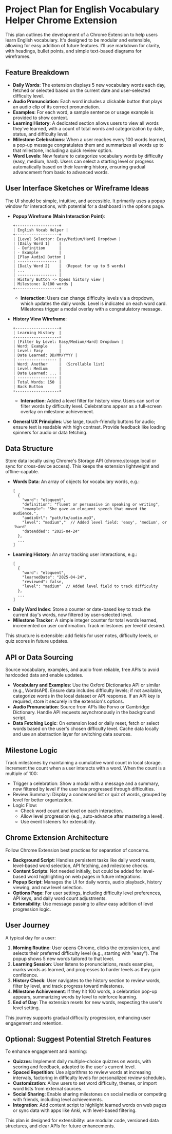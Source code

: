 # Project Plan for English Vocabulary Helper Chrome Extension

This plan outlines the development of a Chrome Extension to help users learn English vocabulary. It's designed to be modular and extensible, allowing for easy addition of future features. I'll use markdown for clarity, with headings, bullet points, and simple text-based diagrams for wireframes.

## Feature Breakdown
- **Daily Words**: The extension displays 5 new vocabulary words each day, fetched or selected based on the current date and user-selected difficulty level.
- **Audio Pronunciation**: Each word includes a clickable button that plays an audio clip of its correct pronunciation.
- **Examples**: For each word, a sample sentence or usage example is provided to show context.
- **Learning History**: A dedicated section allows users to view all words they've learned, with a count of total words and categorization by date, status, and difficulty level.
- **Milestone Celebrations**: When a user reaches every 100 words learned, a pop-up message congratulates them and summarizes all words up to that milestone, including a quick review option.
- **Word Levels**: New feature to categorize vocabulary words by difficulty (easy, medium, hard). Users can select a starting level or progress automatically based on their learning history, ensuring gradual advancement from basic to advanced words.

## User Interface Sketches or Wireframe Ideas
The UI should be simple, intuitive, and accessible. It primarily uses a popup window for interactions, with potential for a dashboard in the options page.

- **Popup Wireframe (Main Interaction Point)**:
  ```
  +-------------------+
  | English Vocab Helper |
  +-------------------+
  | [Level Selector: Easy/Medium/Hard] Dropdown |
  | [Daily Word 1]    |
  | - Definition      |
  | - Example         |
  | [Play Audio] Button |
  | ----------------- |
  | [Daily Word 2]    |  (Repeat for up to 5 words)
  | ...               |
  | ----------------- |
  | History Button -> Opens history view |
  | Milestone: X/100 words |
  +-------------------+
  ```
  - **Interaction**: Users can change difficulty levels via a dropdown, which updates the daily words. Level is indicated on each word card. Milestones trigger a modal overlay with a congratulatory message.

- **History View Wireframe**:
  ```
  +-------------------+
  | Learning History  |
  +-------------------+
  | [Filter by Level: Easy/Medium/Hard] Dropdown |
  | Word: Example     |
  | Level: Easy       |
  | Date Learned: DD/MM/YYYY |
  | ----------------- |
  | Word: Another     |  (Scrollable list)
  | Level: Medium     |
  | Date Learned: ... |
  | ----------------- |
  | Total Words: 150  |
  | Back Button       |
  +-------------------+
  ```
  - **Interaction**: Added a level filter for history view. Users can sort or filter words by difficulty level. Celebrations appear as a full-screen overlay on milestone achievement.

- **General UX Principles**: Use large, touch-friendly buttons for audio; ensure text is readable with high contrast. Provide feedback like loading spinners for audio or data fetching.

## Data Structure
Store data locally using Chrome's Storage API (chrome.storage.local or sync for cross-device access). This keeps the extension lightweight and offline-capable.

- **Words Data**: An array of objects for vocabulary words, e.g.:
  ```
  [
    {
      "word": "eloquent",
      "definition": "fluent or persuasive in speaking or writing",
      "example": "She gave an eloquent speech that moved the audience.",
      "audioUrl": "path/to/audio.mp3",
      "level": "medium","  // Added level field: 'easy', 'medium', or 'hard'
      "dateAdded": "2025-04-24"
    },
    ...
  ]
  ```
- **Learning History**: An array tracking user interactions, e.g.:
  ```
  [
    {
      "word": "eloquent",
      "learnedDate": "2025-04-24",
      "reviewed": false,
      "level": "medium"  // Added level field to track difficulty
    },
    ...
  ]
  ```
- **Daily Word Index**: Store a counter or date-based key to track the current day's words, now filtered by user-selected level.
- **Milestone Tracker**: A simple integer counter for total words learned, incremented on user confirmation. Track milestones per level if desired.

This structure is extensible: add fields for user notes, difficulty levels, or quiz scores in future updates.

## API or Data Sourcing
Source vocabulary, examples, and audio from reliable, free APIs to avoid hardcoded data and enable updates.

- **Vocabulary and Examples**: Use the Oxford Dictionaries API or similar (e.g., WordsAPI). Ensure data includes difficulty levels; if not available, categorize words in the local dataset or API response. If an API key is required, store it securely in the extension's options.
- **Audio Pronunciation**: Source from APIs like Forvo or Cambridge Dictionary. Handle API requests asynchronously in the background script.
- **Data Fetching Logic**: On extension load or daily reset, fetch or select words based on the user's chosen difficulty level. Cache data locally and use an abstraction layer for switching data sources.

## Milestone Logic
Track milestones by maintaining a cumulative word count in local storage. Increment the count when a user interacts with a word. When the count is a multiple of 100:

- Trigger a celebration: Show a modal with a message and a summary, now filtered by level if the user has progressed through difficulties.
- Review Summary: Display a condensed list or quiz of words, grouped by level for better organization.
- Logic Flow:
  - Check word count and level on each interaction.
  - Allow level progression (e.g., auto-advance after mastering a level).
  - Use event listeners for extensibility.

## Chrome Extension Architecture
Follow Chrome Extension best practices for separation of concerns.

- **Background Script**: Handles persistent tasks like daily word resets, level-based word selection, API fetching, and milestone checks.
- **Content Scripts**: Not needed initially, but could be added for level-based word highlighting on web pages in future integrations.
- **Popup Script**: Manages the UI for daily words, audio playback, history viewing, and now level selection.
- **Options Page**: For user settings, including difficulty level preferences, API keys, and daily word count adjustments.
- **Extensibility**: Use message passing to allow easy addition of level progression logic.

## User Journey
A typical day for a user:
1. **Morning Routine**: User opens Chrome, clicks the extension icon, and selects their preferred difficulty level (e.g., starting with "easy"). The popup shows 5 new words tailored to that level.
2. **Learning Session**: User listens to pronunciations, reads examples, marks words as learned, and progresses to harder levels as they gain confidence.
3. **History Check**: User navigates to the history section to review words, filter by level, and track progress toward milestones.
4. **Milestone Achievement**: If they hit 100 words, a celebration pop-up appears, summarizing words by level to reinforce learning.
5. **End of Day**: The extension resets for new words, respecting the user's level setting.

This journey supports gradual difficulty progression, enhancing user engagement and retention.

## Optional: Suggest Potential Stretch Features
To enhance engagement and learning:
- **Quizzes**: Implement daily multiple-choice quizzes on words, with scoring and feedback, adapted to the user's current level.
- **Spaced Repetition**: Use algorithms to review words at increasing intervals, factoring in difficulty levels for personalized review schedules.
- **Customization**: Allow users to set word difficulty, themes, or import word lists from external sources.
- **Social Sharing**: Enable sharing milestones on social media or competing with friends, including level achievements.
- **Integration**: Add content script to highlight learned words on web pages or sync data with apps like Anki, with level-based filtering.

This plan is designed for extensibility: use modular code, versioned data structures, and clear APIs for future enhancements.
